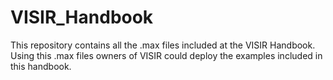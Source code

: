 # VISIR_Handbook
This repository contains all the .max files included at the VISIR Handbook. 
Using this .max files owners of VISIR could deploy the examples included in this handbook.
